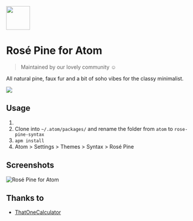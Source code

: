 <img src="https://github.com/rose-pine/rose-pine-theme/raw/main/assets/icon.png" width="64" />

# Rosé Pine for Atom

> Maintained by our lovely community ☺️

All natural pine, faux fur and a bit of soho vibes for the classy minimalist.

[![](https://img.shields.io/badge/Rosé%20Pine%20Theme-191724)](https://github.com/rose-pine/rose-pine-theme)

## Usage

1. 
1. Clone into `~/.atom/packages/` and rename the folder from `atom` to `rose-pine-syntax`
2. `apm install`
3. Atom > Settings > Themes > Syntax > Rosé Pine

## Screenshots

![Rosé Pine for Atom](https://i.imgur.com/PtMmXQk.png)

## Thanks to

- [ThatOneCalculator](https://github.com/thatonecalculator)

